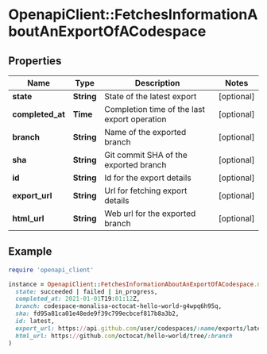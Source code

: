 # OpenapiClient::FetchesInformationAboutAnExportOfACodespace

## Properties

| Name | Type | Description | Notes |
| ---- | ---- | ----------- | ----- |
| **state** | **String** | State of the latest export | [optional] |
| **completed_at** | **Time** | Completion time of the last export operation | [optional] |
| **branch** | **String** | Name of the exported branch | [optional] |
| **sha** | **String** | Git commit SHA of the exported branch | [optional] |
| **id** | **String** | Id for the export details | [optional] |
| **export_url** | **String** | Url for fetching export details | [optional] |
| **html_url** | **String** | Web url for the exported branch | [optional] |

## Example

```ruby
require 'openapi_client'

instance = OpenapiClient::FetchesInformationAboutAnExportOfACodespace.new(
  state: succeeded | failed | in_progress,
  completed_at: 2021-01-01T19:01:12Z,
  branch: codespace-monalisa-octocat-hello-world-g4wpq6h95q,
  sha: fd95a81ca01e48ede9f39c799ecbcef817b8a3b2,
  id: latest,
  export_url: https://api.github.com/user/codespaces/:name/exports/latest,
  html_url: https://github.com/octocat/hello-world/tree/:branch
)
```

